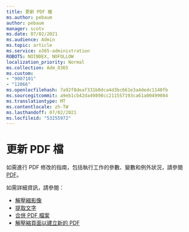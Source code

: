 ```yaml
---
title: 更新 PDF 檔
ms.author: pebaum
author: pebaum
manager: scotv
ms.date: 07/02/2021
ms.audience: Admin
ms.topic: article
ms.service: o365-administration
ROBOTS: NOINDEX, NOFOLLOW
localization_priority: Normal
ms.collection: Adm_O365
ms.custom:
- "9007101"
- "12066"
ms.openlocfilehash: 7a92f8deaf331b0dca4d3bc661e3a4dedc1140fb
ms.sourcegitcommit: a9eb1cb42da49898cc211557193ca61a00499084
ms.translationtype: MT
ms.contentlocale: zh-TW
ms.lasthandoff: 07/02/2021
ms.locfileid: "53255972"
---
```

# <a name="update-pdf-documents"></a>更新 PDF 檔

如需進行 PDF 修改的指南，包括執行工作的參數、變數和例外狀況，請參閱 [PDF](/power-automate/desktop-flows/actions-reference/pdf)。

如需詳細資訊，請參閱：

- [解壓縮影像](/power-automate/desktop-flows/actions-reference/pdf#pdf-actions)
- [提取文字](/power-automate/desktop-flows/actions-reference/pdf#extracttextfrompdfaction)
- [合併 PDF 檔案](/power-automate/desktop-flows/actions-reference/pdf#mergefiles)
- [解壓縮頁面以建立新的 PDF](/power-automate/desktop-flows/actions-reference/pdf#extractpages)
